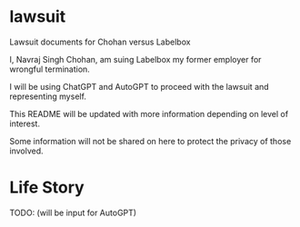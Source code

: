 # lawsuit
Lawsuit documents for Chohan versus Labelbox

I, Navraj Singh Chohan, am suing Labelbox my former employer for wrongful termination. 

I will be using ChatGPT and AutoGPT to proceed with the lawsuit and representing myself.

This README will be updated with more information depending on level of interest. 

Some information will not be shared on here to protect the privacy of those involved.

# Life Story
TODO: (will be input for AutoGPT)
